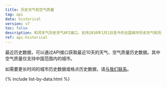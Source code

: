 ```yaml
---
title: 历史天气和空气质量
tag: api
data: historical
version: v7
toc: false
description: 和风天气历史天气API接口，支持2010年1月1日至今的全国城市历史天气和历史空气质量AQI数据，历史天气API支持最近10天历史数据的查询，全部历史数据可选择一次性下载，具体方式请联系我们
ref: api-historical
---
```


最近历史数据，可以通过API接口获取最近10天的天气、空气质量历史数据。其中空气质量仅支持中国范围内的城市。

如需要更长时间的城市历史数据或格点历史数据，请[与我们联系](https://www.qweather.com/contact)。

{% include list-by-data.html %}